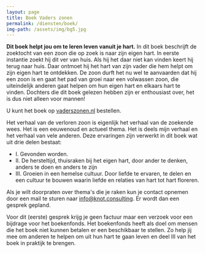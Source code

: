 ```yaml
---
layout: page
title: Boek Vaders zonen
permalink: /diensten/boek/
img-path: /assets/img/bg5.jpg
---
```


**Dit boek helpt jou om te leren leven vanuit je hart.**
In dit boek beschrijft de zoektocht van een zoon die op zoek is naar zijn eigen hart. In eerste instantie zoekt hij dit ver van huis. Als hij het daar niet kan vinden keert hij terug naar huis. Daar ontmoet hij het hart van zijn vader die hem helpt om zijn eigen hart te ontdekken. De zoon durft het nu wel te aanvaarden dat hij een zoon is en gaat het pad van groei naar een volwassen zoon, die uiteindelijk anderen gaat helpen om hun eigen hart en elkaars hart te vinden. Dochters die dit boek gelezen hebben zijn er enthousiast over, het is dus niet alleen voor mannen!

U kunt het boek op [vaderszonen.nl](https://vaderszonen.nl) bestellen.

Het verhaal van de verloren zoon is eigenlijk het verhaal van de zoekende wees. Het is een eeuwenoud en actueel thema. Het is deels mijn verhaal en het verhaal van vele anderen. Deze ervaringen zijn verwerkt in dit boek wat uit drie delen bestaat:
- I. Gevonden worden.
- II. De hersteltijd, thuisraken bij het eigen hart, door ander te denken, anders te doen en anders te zijn
- III. Groeien in een hemelse cultuur. Door liefde te ervaren, te delen en een cultuur te bouwen waarin liefde en relaties van hart tot hart floreren.

Als je wilt doorpraten over thema's die je raken kun je contact opnemen door een mail te sturen naar info@knot.consulting. Er wordt dan een gesprek gepland.

Voor dit (eerste) gesprek krijg je geen factuur maar een verzoek voor een bijdrage voor het boekenfonds. Het boekenfonds heeft als doel om mensen die het boek niet kunnen betalen er een beschikbaar te stellen. Zo help jij mee om anderen te helpen om uit hun hart te gaan leven en deel III van het boek in praktijk te brengen. 






